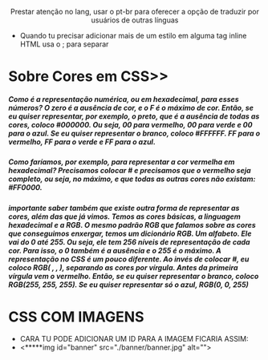 
<!DOCTYPE html> <!--o html é para especificar o versão do html, apartir do 5 não precisa mais especificar a versão, mas se eu quissese usar o html 3, teria que colocar:html3-->
<html lang="en"> <!-- O html é para abranger todo o contéudo da página! -->

Prestar atenção no lang, usar o pt-br para oferecer a opção de traduzir por usuários de outras línguas
<head><!--A tag head é onde tu vai guardar as informações que tu quer passar para o navegador, tu vai colocar os meta aqui!! -->
    <meta charset="UTF-8"> <!-- Isso aqui serve para escolher um dicionário de letras para usar na página, No caso do UTF-8 é o mais usado nas linguas da america central, sul, norte, europa -->
    <meta http-equiv="X-UA-Compatible" content="IE=edge">
    <meta name="viewport" content="width=device-width, initial-scale=1.0">
    <title>Document</title>
</head>
<body>
    <!-- No Body vai ficar todas as informações que você quer exibir para o usuário! -->
</body>
</html>

- Quando tu precisar adicionar mais de um estilo em alguma tag inline HTML usa o ; para separar

<head>
    <meta charset="UTF-8">
    <link rel="stylesheet" href="style.css">
    <title>Barbearia Alura</title>
    <style>
        p {
            text-align: center;
        }
    </style>
</head>


# Sobre Cores em CSS>>
##### Como é a representação numérica, ou em hexadecimal, para esses números? O zero é a ausência de cor, e o F é o máximo de cor. Então, se eu quiser representar, por exemplo, o preto, que é a ausência de todas as cores, coloco #000000. Ou seja, 00 para vermelho, 00 para verde e 00 para o azul. Se eu quiser representar o branco, coloco #FFFFFF. FF para o vermelho, FF para o verde e FF para o azul.

##### Como faríamos, por exemplo, para representar a cor vermelha em hexadecimal? Precisamos colocar # e precisamos que o vermelho seja completo, ou seja, no máximo, e que todas as outras cores não existam: #FF0000.

#####  importante saber também que existe outra forma de representar as cores, além das que já vimos. Temos as cores básicas, a linguagem hexadecimal e a RGB. O mesmo padrão RGB que falamos sobre as cores que conseguimos enxergar, temos um dicionário RGB. Um alfabeto. Ele vai do 0 até 255. Ou seja, ele tem 256 níveis de representação de cada cor. Para isso, o 0 também é a ausência e o 255 é o máximo. A representação no CSS é um pouco diferente. Ao invés de colocar #, eu coloco RGB( , , ), separando as cores por vírgula. Antes da primeira vírgula vem o vermelho. Então, se eu quiser representar o branco, coloco RGB(255, 255, 255). Se eu quiser representar só o azul, RGB(0, 0, 255)

# CSS COM IMAGENS

- CARA TU PODE ADICIONAR UM ID PARA A IMAGEM FICARIA ASSIM: 
- <*****img id="banner" src="./banner/banner.jpg" alt="">